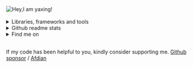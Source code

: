 <div>
  <picture>
   <source media="(prefers-color-scheme: dark)" srcset="https://readme-typing-svg.demolab.com?font=Fira+Code&weight=500&size=22&pause=1000&color=FFFFFF&vCenter=true&random=false&width=435&height=31&lines=Hey%2CI+am+yaxing!%F0%9F%91%8B">
   <source media="(prefers-color-scheme: light)" srcset="https://readme-typing-svg.demolab.com?font=Fira+Code&weight=500&size=22&pause=1000&color=666666&vCenter=true&random=false&width=435&height=31&lines=Hey%2CI+am+yaxing!%F0%9F%91%8B">
   <img alt="Hey,I am yaxing!" src="">
  </picture>
</div>

<br />

<div>
 <details>
  <summary>Libraries, frameworks and tools</summary>
  <br />
   <table>
   <tbody>
    <tr>
     <td>frontend</td>
     <td>
       <a href=""><img src="https://profilinator.rishav.dev/skills-assets/vuejs-original-wordmark.svg" alt="" height="50"/></a> &nbsp;
       <a href=""><img src="https://profilinator.rishav.dev/skills-assets/typescript-original.svg" alt="" height="50"/></a> &nbsp;
       <a href=""><img src="https://profilinator.rishav.dev/skills-assets/sass-original.svg" alt="" height="50"/></a> &nbsp;
       <a href=""><img src="https://profilinator.rishav.dev/skills-assets/webpack-original.svg" alt="" height="50"/></a> &nbsp;
       <a href=""><img src="https://profilinator.rishav.dev/skills-assets/git-scm-icon.svg" alt="" height="50"/></a> &nbsp;
       <a href=""><img src="https://profilinator.rishav.dev/skills-assets/figma-icon.svg" alt="" height="50"/></a> &nbsp;
       <a href=""><img src="https://profilinator.rishav.dev/skills-assets/jest.svg" alt="" height="50"/></a> &nbsp;
       <a href=""><img src="https://profilinator.rishav.dev/skills-assets/tailwindcss.svg" alt="" height="50"/></a> &nbsp;
       <a href=""><img src="https://profilinator.rishav.dev/skills-assets/mocha.png" alt="" height="50"/></a> &nbsp;
       <a href=""><img src="https://profilinator.rishav.dev/skills-assets/chai.png" alt="" height="50"/></a>
     </td>
    </tr>
    <tr>
     <td>backend</td>
     <td>
       <a href=""><img src="https://profilinator.rishav.dev/skills-assets/mongodb-original-wordmark.svg" alt="" height="50"/></a> &nbsp;
       <a href=""><img src="https://profilinator.rishav.dev/skills-assets/nodejs-original-wordmark.svg" alt="" height="50"/></a> &nbsp;
       <a href=""><img src="https://profilinator.rishav.dev/skills-assets/nginx-original.svg" alt="" height="50"/></a> &nbsp;
       <a href=""><img src="https://profilinator.rishav.dev/skills-assets/nestjs.svg" alt="" height="50"/></a> &nbsp;
       <a href=""><img src="https://profilinator.rishav.dev/skills-assets/graphql.png" alt="" height="50"/></a>
     </td>
    </tr>
    <tr>
     <td>devops</td>
     <td>
       <a href=""><img src="https://profilinator.rishav.dev/skills-assets/linux-original.svg" alt="" height="50"/></a> &nbsp;
       <a href=""><img src="https://profilinator.rishav.dev/skills-assets/docker-original-wordmark.svg" alt="" height="50"/></a> &nbsp;
       <a href=""><img src="https://profilinator.rishav.dev/skills-assets/jenkins-icon.svg" alt="" height="50"/></a> &nbsp;
       <a href=""><img src="https://profilinator.rishav.dev/skills-assets/powershell.png" alt="" height="50"/></a> &nbsp;
       <a href=""><img src="https://profilinator.rishav.dev/skills-assets/gitlab.svg" alt="" height="50"/></a> &nbsp;
       <a href=""><img src="https://profilinator.rishav.dev/skills-assets/go-original.svg" alt="" height="50"/></a> &nbsp;
       <a href=""><img src="https://profilinator.rishav.dev/skills-assets/microsoft_azure-icon.svg" alt="" height="50"/></a>
     </td>
    </tr>
   </tbody>
  </table>
 </details>
</div>

<div>
 <details>
  <summary>Github readme stats</summary>
  <br />
  <picture>
    <source media="(prefers-color-scheme: dark)" srcset="https://github-readme-stats.vercel.app/api?username=yaxingson&theme=dark">
    <source media="(prefers-color-scheme: light)" srcset="https://github-readme-stats.vercel.app/api?username=yaxingson">
    <img height="180" src="https://github-readme-stats.vercel.app/api?username=yaxingson&theme=tokyonight"/>
  </picture>
  <picture>
   <source media="(prefers-color-scheme: dark)" srcset="https://github-readme-stats.vercel.app/api/top-langs/?username=yaxingson&langs_count=6&layout=compact&theme=dark">
   <source media="(prefers-color-scheme: light)" srcset="https://github-readme-stats.vercel.app/api/top-langs/?username=yaxingson&langs_count=6&layout=compact">
   <img height="180" align="right" src="https://github-readme-stats.vercel.app/api/top-langs/?username=yaxingson&langs_count=6&layout=compact"/> 
  </picture>
 </details>
</div>

<div>
 <details>
  <summary>Find me on</summary>
  <br />
  <div align="center">
   <img src="https://img.shields.io/badge/-blog-white?style=social&logo=about.me" alt="" />
    &nbsp; &nbsp; &nbsp;&nbsp; &nbsp; &nbsp;
   <img src="https://img.shields.io/badge/-gitee-white?style=social&logo=gitee" alt="" />
   &nbsp; &nbsp; &nbsp; &nbsp; &nbsp; &nbsp;
   <img src="https://img.shields.io/badge/-juejin-white?style=social&logo=juejin" alt="" />
   &nbsp; &nbsp; &nbsp; &nbsp; &nbsp; &nbsp;
   <img src="https://img.shields.io/badge/-leetcode-white?style=social&logo=leetcode" alt="" />
   &nbsp; &nbsp; &nbsp; &nbsp; &nbsp; &nbsp;
   <img src="https://img.shields.io/badge/-bilibili-white?style=social&logo=bilibili" alt="" />
   &nbsp;&nbsp;&nbsp;&nbsp;&nbsp;&nbsp;
   <img src="https://img.shields.io/badge/-tiktok-white?style=social&logo=tiktok" alt="" />
 </div>
 </details>
</div>

<br />

<p>If my code has been helpful to you, kindly consider supporting me. <a href="/">Github sponsor</a> / <a href="">Afdian</a></p> 
